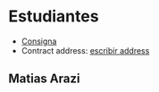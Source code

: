 # Estudiantes
* [Consigna](https://campus.ort.edu.ar/secundaria/belgrano/tic/ticlab/articulo/1794779/trabajo-practico-solidity)
* Contract address: [escribir address](https://rinkeby.etherscan.io/)
## Matias Arazi
